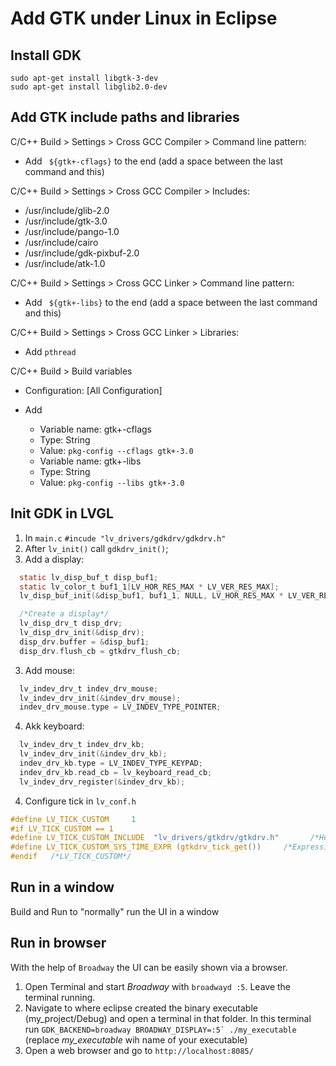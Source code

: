 # Add GTK under Linux in Eclipse

## Install GDK

```
sudo apt-get install libgtk-3-dev
sudo apt-get install libglib2.0-dev
```

## Add GTK include paths and libraries

C/C++ Build > Settings > Cross GCC Compiler > Command line pattern:
  - Add ` ${gtk+-cflags}` to the end (add a space between the last command and this)
  
C/C++ Build > Settings > Cross GCC Compiler > Includes:
 - /usr/include/glib-2.0
 - /usr/include/gtk-3.0
 - /usr/include/pango-1.0
 - /usr/include/cairo
 - /usr/include/gdk-pixbuf-2.0
 - /usr/include/atk-1.0
	
	
C/C++ Build > Settings > Cross GCC Linker > Command line pattern: 
 - Add ` ${gtk+-libs}` to the end (add a space between the last command and this)
 
 
C/C++ Build > Settings > Cross GCC Linker > Libraries: 
 - Add `pthread`
 
 
C/C++ Build > Build variables
- Configuration: [All Configuration]

- Add
  - Variable name: gtk+-cflags
   - Type: String
   - Value: `pkg-config --cflags gtk+-3.0`
  - Variable name: gtk+-libs
   - Type: String
   - Value: `pkg-config --libs gtk+-3.0`


## Init GDK in LVGL

1. In `main.c` `#incude "lv_drivers/gdkdrv/gdkdrv.h"`
2. After `lv_init()` call `gdkdrv_init()`; 
3. Add a display:
```c
  static lv_disp_buf_t disp_buf1;
  static lv_color_t buf1_1[LV_HOR_RES_MAX * LV_VER_RES_MAX];
  lv_disp_buf_init(&disp_buf1, buf1_1, NULL, LV_HOR_RES_MAX * LV_VER_RES_MAX);

  /*Create a display*/
  lv_disp_drv_t disp_drv;
  lv_disp_drv_init(&disp_drv);
  disp_drv.buffer = &disp_buf1;
  disp_drv.flush_cb = gtkdrv_flush_cb;
```
3. Add mouse:
```c
  lv_indev_drv_t indev_drv_mouse;
  lv_indev_drv_init(&indev_drv_mouse);
  indev_drv_mouse.type = LV_INDEV_TYPE_POINTER;
```
4. Akk keyboard:
```c
  lv_indev_drv_t indev_drv_kb;
  lv_indev_drv_init(&indev_drv_kb);
  indev_drv_kb.type = LV_INDEV_TYPE_KEYPAD;
  indev_drv_kb.read_cb = lv_keyboard_read_cb;
  lv_indev_drv_register(&indev_drv_kb);
```
4. Configure tick in `lv_conf.h`
```c
#define LV_TICK_CUSTOM     1
#if LV_TICK_CUSTOM == 1
#define LV_TICK_CUSTOM_INCLUDE  "lv_drivers/gtkdrv/gtkdrv.h"       /*Header for the sys time function*/
#define LV_TICK_CUSTOM_SYS_TIME_EXPR (gtkdrv_tick_get())     /*Expression evaluating to current systime in ms*/
#endif   /*LV_TICK_CUSTOM*/
```

## Run in a window
Build and Run to "normally" run the UI in a window  

## Run in browser
With the help of `Broadway` the UI can be easily shown via a browser. 

1. Open Terminal and start *Broadway* with `broadwayd :5`. Leave the terminal running.
2. Navigate to where eclipse created the binary executable (my_project/Debug) and open a terminal in that folder. 
In this terminal run ``GDK_BACKEND=broadway BROADWAY_DISPLAY=:5` ./my_executable`` (replace *my_executable* wih name of your executable)
3. Open a web browser and go to `http://localhost:8085/`

